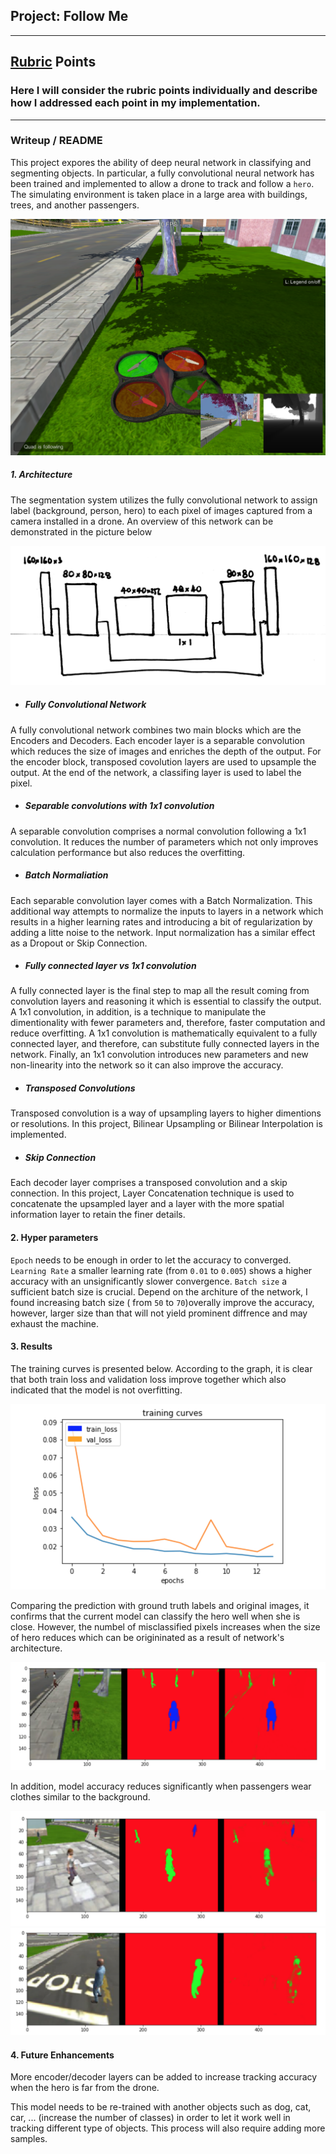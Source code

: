 ## Project: Follow Me

---

[//]: # (Image References)

[image_0]: ./misc/sim_screenshot.png
[overview]: ./misc/overview.png
[architecture]: ./misc/architecture.jpg
[train_curves]: ./misc/train_curves.png
[hero_result]: ./misc/hero_result.png
[passenger_result1]: ./misc/passenger_result1.png
[passenger_result2]: ./misc/passenger_result2.png

## [Rubric](https://review.udacity.com/#!/rubrics/1155/view) Points
### Here I will consider the rubric points individually and describe how I addressed each point in my implementation.  

---
### Writeup / README

This project expores the ability of deep neural network in classifying and segmenting objects. In particular, a fully convolutional neural network has been trained and implemented to allow a drone to track and follow a `hero`. The simulating environment is taken place in a large area with buildings, trees, and another passengers.

![alt text][image_0] 

##### 1. Architecture

The segmentation system utilizes the fully convolutional network to assign label (background, person, hero) to each pixel of images captured from a camera installed in a drone. An overview of this network can be demonstrated in the picture below 

![alt text][architecture]

* ##### Fully Convolutional Network

A fully convolutional network combines two main blocks which are the Encoders and Decoders. Each encoder layer is a separable convolution which reduces the size of images and enriches the depth of the output. For the encoder block, transposed covolution layers are used to upsample the output. At the end of the network, a classifing layer is used to label the pixel.

* ##### Separable convolutions with 1x1 convolution

A separable convolution comprises a normal convolution following a 1x1 convolution. It reduces the number of parameters which not only improves calculation performance but also reduces the overfitting.

* ##### Batch Normaliation

Each separable convolution layer comes with a Batch Normalization. This additional way attempts to normalize the inputs to layers in a network which results in a higher learning rates and introducing a bit of regularization by adding a litte noise to the network. Input normalization has a similar effect as a Dropout or Skip Connection.

* ##### Fully connected layer vs 1x1 convolution

A fully connected layer is the final step to map all the result coming from convolution layers and reasoning it which is essential to classify the output. A 1x1 convolution, in addition, is a technique to manipulate the dimentionality with fewer parameters and, therefore, faster computation and reduce overfitting. A 1x1 convolution is mathematically equivalent to a fully connected layer, and therefore, can substitute fully connected layers in the network. Finally, an 1x1 convolution introduces new parameters and new non-linearity into the network so it can also improve the accuracy. 

* ##### Transposed Convolutions

Transposed convolution is a way of upsampling layers to higher dimentions or resolutions. In this project, Bilinear Upsampling or Bilinear Interpolation is implemented.

* ##### Skip Connection

Each decoder layer comprises a transposed convolution and a skip connection. In this project, Layer Concatenation technique is used to concatenate the upsampled layer and a layer with the more spatial information layer to retain the finer details.

#### 2. Hyper parameters

`Epoch` needs to be enough in order to let the accuracy to converged.
`Learning Rate` a smaller learning rate (from `0.01` to `0.005`) shows a higher accuracy with an unsignificantly slower convergence.
`Batch size` a sufficient batch size is crucial. Depend on the architure of the network, I found increasing batch size ( from `50` to `70`)overally improve the accuracy, however, larger size than that will not yield prominent diffrence and may exhaust the machine.

#### 3. Results

The training curves is presented below. According to the graph, it is clear that both train loss and validation loss improve together which also indicated that the model is not overfitting.

![alt text][train_curves]

Comparing the prediction with ground truth labels and original images, it confirms that the current model can classify the hero well when she is close. However, the numbel of misclassified pixels increases when the size of hero reduces which can be origininated as a result of network's architecture.  

![alt text][hero_result]

In addition, model accuracy reduces significantly when passengers wear clothes similar to the background.

![alt text][passenger_result1]
![alt text][passenger_result2]

#### 4. Future Enhancements

More encoder/decoder layers can be added to increase tracking accuracy when the hero is far from the drone. 

This model needs to be re-trained with another objects such as dog, cat, car, ... (increase the number of classes) in order to let it work well in tracking different type of objects. This process will also require adding more samples.


